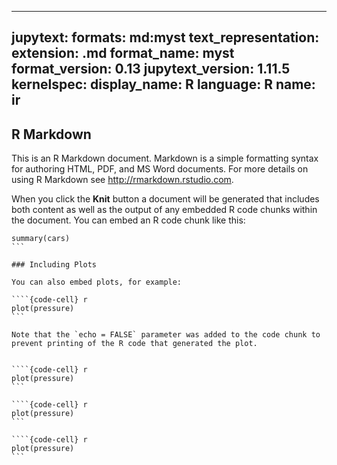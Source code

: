 
---
jupytext:
  formats: md:myst
  text_representation:
    extension: .md
    format_name: myst
    format_version: 0.13
    jupytext_version: 1.11.5
kernelspec:
  display_name: R
  language: R
  name: ir
---


## R Markdown

This is an R Markdown document. Markdown is a simple formatting syntax for authoring HTML, PDF, and MS Word documents. For more details on using R Markdown see <http://rmarkdown.rstudio.com>.

When you click the **Knit** button a document will be generated that includes both content as well as the output of any embedded R code chunks within the document. You can embed an R code chunk like this:

````{code-cell} r
summary(cars)
```

### Including Plots

You can also embed plots, for example:

````{code-cell} r
plot(pressure)
```

Note that the `echo = FALSE` parameter was added to the code chunk to prevent printing of the R code that generated the plot.


````{code-cell} r
plot(pressure)
```

````{code-cell} r
plot(pressure)
```

````{code-cell} r
plot(pressure)
```

